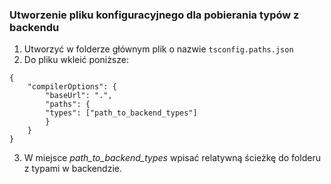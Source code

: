 ### Utworzenie pliku konfiguracyjnego dla pobierania typów z backendu

1. Utworzyć w folderze głównym plik o nazwie `tsconfig.paths.json`
2. Do pliku wkleić poniższe:

```
{
    "compilerOptions": {
        "baseUrl": ".",
        "paths": {
        "types": ["path_to_backend_types"]
        }
    }
}
```

3. W miejsce _path_to_backend_types_ wpisać relatywną ścieżkę do folderu z typami w backendzie.
